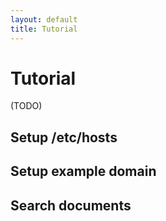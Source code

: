 ```yaml
---
layout: default
title: Tutorial
---
```


# Tutorial

(TODO)

## Setup /etc/hosts

## Setup example domain

## Search documents
